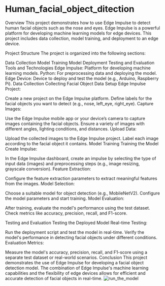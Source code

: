 # Human_facial_object_ditection

Overview
This project demonstrates how to use Edge Impulse to detect human facial objects such as the nose and eyes. Edge Impulse is a powerful platform for developing machine learning models for edge devices. This project includes data collection, model training, and deployment to an edge device.

Project Structure
The project is organized into the following sections:

Data Collection
Model Training
Model Deployment
Testing and Evaluation
Tools and Technologies
Edge Impulse: Platform for developing machine learning models.
Python: For preprocessing data and deploying the model.
Edge Device: Device to deploy and test the model (e.g., Arduino, Raspberry Pi).
Data Collection
Collecting Facial Object Data
Setup Edge Impulse Project:

Create a new project on the Edge Impulse platform.
Define labels for the facial objects you want to detect (e.g., nose, left_eye, right_eye).
Capture Images:

Use the Edge Impulse mobile app or your device’s camera to capture images containing the facial objects.
Ensure a variety of images with different angles, lighting conditions, and distances.
Upload Data:

Upload the collected images to the Edge Impulse project.
Label each image according to the facial object it contains.
Model Training
Training the Model
Create Impulse:

In the Edge Impulse dashboard, create an impulse by selecting the type of input data (images) and preprocessing steps (e.g., image resizing, grayscale conversion).
Feature Extraction:

Configure the feature extraction parameters to extract meaningful features from the images.
Model Selection:

Choose a suitable model for object detection (e.g., MobileNetV2).
Configure the model parameters and start training.
Model Evaluation:

After training, evaluate the model's performance using the test dataset.
Check metrics like accuracy, precision, recall, and F1-score.

Testing and Evaluation
Testing the Deployed Model
Real-time Testing:

Run the deployment script and test the model in real-time.
Verify the model's performance in detecting facial objects under different conditions.
Evaluation Metrics:

Measure the model's accuracy, precision, recall, and F1-score using a separate test dataset or real-world scenarios.
Conclusion
This project demonstrates the use of Edge Impulse for developing a facial object detection model. The combination of Edge Impulse's machine learning capabilities and the flexibility of edge devices allows for efficient and accurate detection of facial objects in real-time.
![run_the_model](https://github.com/user-attachments/assets/a52f12e6-6ed4-45dd-9878-4209468eaf90)
